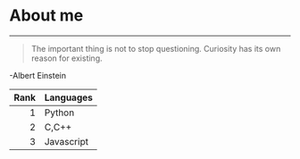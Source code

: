 # About me
---
>The important thing is not to stop questioning. Curiosity has its own reason for existing.

-Albert Einstein

| Rank | Languages |
|-----:|-----------|
|     1| Python    |
|     2| C,C++     |
|     3| Javascript|
